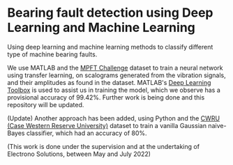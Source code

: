 # Bearing fault detection using Deep Learning and Machine Learning

Using deep learning and machine learning methods to classify different type of machine bearing faults.

We use MATLAB and the [MPFT Challenge](https://www.mfpt.org/fault-data-sets/) dataset to train a neural network using transfer learning, on scalograms generated from the vibration 
signals, and their amplitudes as found in the dataset. MATLAB's [Deep Learning Toolbox](https://in.mathworks.com/products/deep-learning.html) is used to assist us in training the model, which we
observe has a provisional accuracy of 99.42%. Further work is being done and this repository will be updated.

(Update) Another approach has been added, using Python and the [CWRU (Case Western Reserve University)](https://engineering.case.edu/bearingdatacenter/) dataset to train a vanilla Gaussian naive-Bayes classifier, which had an accuracy of 80%.

(This work is done under the supervision and at the undertaking of Electrono Solutions, between May and July 2022)
